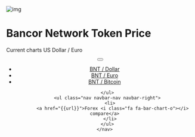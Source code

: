 ﻿<div class="jumbotron" markdown="1">

![img]({{img-url}}bancor-cryptocurrency.png)

# Bancor Network Token Price

Current charts US Dollar / Euro


</div>
<header class="navbar navbar-static-top navbar-inverse navbar-sticky" id="top" role="banner">
  <div class="container">
    <div class="navbar-header">
      <button class="navbar-toggle collapsed" type="button" data-toggle="collapse" data-target=".navbar-collapse">
        <span class="icon-bar"></span>
        <span class="icon-bar"></span>
        <span class="icon-bar"></span>
      </button>
    </div>
    <nav class="navbar-collapse collapse" role="navigation" style="height: 1px;" id="scrollpsy">
      <ul class="nav navbar-nav">
        </li>
        <li>
          <a href="#section-1">BNT / Dollar</a>
        </li>
        <li>
          <a href="#section-2">BNT / Euro</a>
        </li>
        <li>
          <a href="#section-3">BNT / Bitcoin</a>
        </li>

        
      </ul>
      <ul class="nav navbar-nav navbar-right">
        <li>
          <a href="{{url}}">Forex <i class="fa fa-bar-chart-o"></i> compare</a>
        </li>
      </ul>
    </nav>
  </div>
</header>
